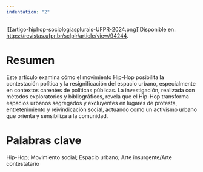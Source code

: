 ```yaml
---
indentation: "2"
---
```


![[artigo-hiphop-sociologiasplurais-UFPR-2024.png]]Disponible en: https://revistas.ufpr.br/sclplr/article/view/94244.

# Resumen

Este artículo examina cómo el movimiento Hip-Hop posibilita la contestación política y la resignificación del espacio urbano, especialmente en contextos carentes de políticas públicas. La investigación, realizada con métodos exploratorios y bibliográficos, revela que el Hip-Hop transforma espacios urbanos segregados y excluyentes en lugares de protesta, entretenimiento y reivindicación social, actuando como un activismo urbano que orienta y sensibiliza a la comunidad.

# Palabras clave

Hip-Hop; Movimiento social; Espacio urbano; Arte insurgente/Arte contestatario
